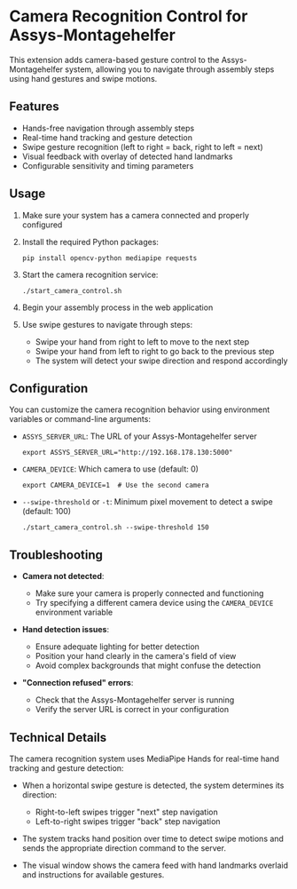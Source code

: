 # Camera Recognition Control for Assys-Montagehelfer

This extension adds camera-based gesture control to the Assys-Montagehelfer system, allowing you to navigate through assembly steps using hand gestures and swipe motions.

## Features

- Hands-free navigation through assembly steps
- Real-time hand tracking and gesture detection
- Swipe gesture recognition (left to right = back, right to left = next)
- Visual feedback with overlay of detected hand landmarks
- Configurable sensitivity and timing parameters

## Usage

1. Make sure your system has a camera connected and properly configured
2. Install the required Python packages:
   ```
   pip install opencv-python mediapipe requests
   ```

3. Start the camera recognition service:
   ```
   ./start_camera_control.sh
   ```

4. Begin your assembly process in the web application
5. Use swipe gestures to navigate through steps:
   - Swipe your hand from right to left to move to the next step
   - Swipe your hand from left to right to go back to the previous step
   - The system will detect your swipe direction and respond accordingly

## Configuration

You can customize the camera recognition behavior using environment variables or command-line arguments:

- `ASSYS_SERVER_URL`: The URL of your Assys-Montagehelfer server
  ```
  export ASSYS_SERVER_URL="http://192.168.178.130:5000"
  ```

- `CAMERA_DEVICE`: Which camera to use (default: 0)
  ```
  export CAMERA_DEVICE=1  # Use the second camera
  ```

- `--swipe-threshold` or `-t`: Minimum pixel movement to detect a swipe (default: 100)
  ```
  ./start_camera_control.sh --swipe-threshold 150
  ```

## Troubleshooting

- **Camera not detected**: 
  - Make sure your camera is properly connected and functioning
  - Try specifying a different camera device using the `CAMERA_DEVICE` environment variable

- **Hand detection issues**:
  - Ensure adequate lighting for better detection
  - Position your hand clearly in the camera's field of view
  - Avoid complex backgrounds that might confuse the detection

- **"Connection refused" errors**:
  - Check that the Assys-Montagehelfer server is running
  - Verify the server URL is correct in your configuration

## Technical Details

The camera recognition system uses MediaPipe Hands for real-time hand tracking and gesture detection:

- When a horizontal swipe gesture is detected, the system determines its direction:
  - Right-to-left swipes trigger "next" step navigation
  - Left-to-right swipes trigger "back" step navigation

- The system tracks hand position over time to detect swipe motions and sends the appropriate direction command to the server.

- The visual window shows the camera feed with hand landmarks overlaid and instructions for available gestures.